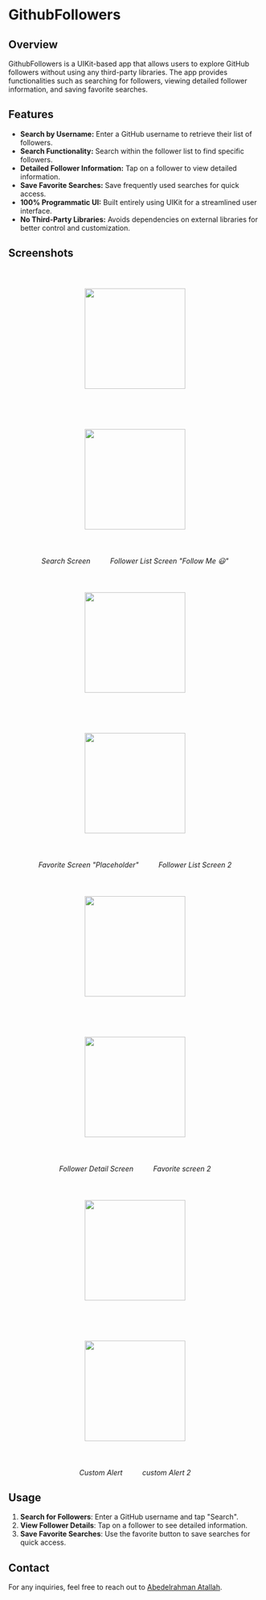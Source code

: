 # GithubFollowers

## Overview
GithubFollowers is a UIKit-based app that allows users to explore GitHub followers without using any third-party libraries.
The app provides functionalities such as searching for followers,
viewing detailed follower information, and saving favorite searches.

## Features
- **Search by Username:** Enter a GitHub username to retrieve their list of followers.
- **Search Functionality:** Search within the follower list to find specific followers.
- **Detailed Follower Information:** Tap on a follower to view detailed information.
- **Save Favorite Searches:** Save frequently used searches for quick access.
- **100% Programmatic UI:** Built entirely using UIKit for a streamlined user interface.
- **No Third-Party Libraries:** Avoids dependencies on external libraries for better control and customization.

## Screenshots
<p align="center">
  <img src="GitHubFollowers/Screenshots/1.PNG" width="200" style="margin: 40px;" />
 <img src="GitHubFollowers/Screenshots/2.PNG" width="200" style="margin: 40px;" />
</p>
<p align="center">
  <em>Search Screen</em> &nbsp;&nbsp;&nbsp;&nbsp;&nbsp;&nbsp;&nbsp;&nbsp;
  <em>Follower List Screen "Follow Me 😃"</em>
</p>

<p align="center">
  <img src="GitHubFollowers/Screenshots/3.PNG" width="200" style="margin: 40px;" />
 <img src="GitHubFollowers/Screenshots/4.PNG" width="200" style="margin: 40px;" />
</p>
<p align="center">
  <em>Favorite Screen "Placeholder" </em> &nbsp;&nbsp;&nbsp;&nbsp;&nbsp;&nbsp;&nbsp;&nbsp;
  <em>Follower List Screen 2 </em>
</p>

<p align="center">
  <img src="GitHubFollowers/Screenshots/5.PNG" width="200" style="margin: 40px;" />
 <img src="GitHubFollowers/Screenshots/8.PNG" width="200" style="margin: 40px;" />
</p>
<p align="center">
  <em>Follower Detail Screen</em> &nbsp;&nbsp;&nbsp;&nbsp;&nbsp;&nbsp;&nbsp;&nbsp;
  <em>Favorite screen 2 </em>
</p>

<p align="center">
  <img src="GitHubFollowers/Screenshots/6.PNG" width="200" style="margin: 40px;" />
 <img src="GitHubFollowers/Screenshots/7.PNG" width="200" style="margin: 40px;" />
</p>
<p align="center">
  <em>Custom Alert</em> &nbsp;&nbsp;&nbsp;&nbsp;&nbsp;&nbsp;&nbsp;&nbsp;
  <em> custom Alert 2 </em>
</p>

<!-- Add more screenshots as needed -->


## Usage
1. **Search for Followers**: Enter a GitHub username and tap "Search".
2. **View Follower Details**: Tap on a follower to see detailed information.
3. **Save Favorite Searches**: Use the favorite button to save searches for quick access.

## Contact
For any inquiries, feel free to reach out to [Abedelrahman Atallah](mailto:aratallah3@gmail.com).
